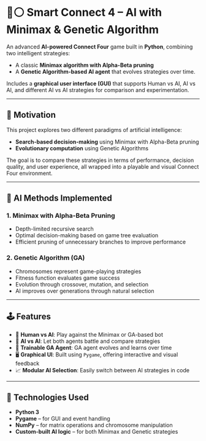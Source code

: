 # 🔴⚪ Smart Connect 4 – AI with Minimax & Genetic Algorithm

An advanced **AI-powered Connect Four** game built in **Python**, combining two intelligent strategies:  
- A classic **Minimax algorithm with Alpha-Beta pruning**  
- A **Genetic Algorithm-based AI agent** that evolves strategies over time.

Includes a **graphical user interface (GUI)** that supports Human vs AI, AI vs AI, and different AI vs AI strategies for comparison and experimentation.

---

## 🧩 Motivation

This project explores two different paradigms of artificial intelligence:
- **Search-based decision-making** using Minimax with Alpha-Beta pruning
- **Evolutionary computation** using Genetic Algorithms

The goal is to compare these strategies in terms of performance, decision quality, and user experience, all wrapped into a playable and visual Connect Four environment.

---

## 🧠 AI Methods Implemented

### 1. Minimax with Alpha-Beta Pruning
- Depth-limited recursive search
- Optimal decision-making based on game tree evaluation
- Efficient pruning of unnecessary branches to improve performance

### 2. Genetic Algorithm (GA)
- Chromosomes represent game-playing strategies
- Fitness function evaluates game success
- Evolution through crossover, mutation, and selection
- AI improves over generations through natural selection

---

## 🕹️ Features

- 👤 **Human vs AI**: Play against the Minimax or GA-based bot
- 🤖 **AI vs AI**: Let both agents battle and compare strategies
- 🧬 **Trainable GA Agent**: GA agent evolves and learns over time
- 🖥️ **Graphical UI**: Built using `Pygame`, offering interactive and visual feedback
- 📈 **Modular AI Selection**: Easily switch between AI strategies in code

---

## 🔧 Technologies Used

- **Python 3**
- **Pygame** – for GUI and event handling
- **NumPy** – for matrix operations and chromosome manipulation
- **Custom-built AI logic** – for both Minimax and Genetic strategies
